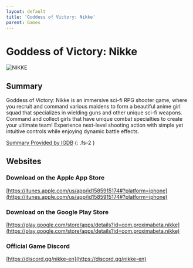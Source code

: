 ```yaml
---
layout: default
title: 'Goddess of Victory: Nikke'
parent: Games
---
```


# Goddess of Victory: Nikke

![NIKKE](https://cdn.discordapp.com/emojis/1270446040415207535.png)

## Summary

Goddess of Victory: Nikke is an immersive sci-fi RPG shooter game, where you recruit and command various maidens to form a beautiful anime girl squad that specializes in wielding guns and other unique sci-fi weapons. Command and collect girls that have unique combat specialties to create your ultimate team! Experience next-level shooting action with simple yet intuitive controls while enjoying dynamic battle effects.

[Summary Provided by IGDB](https://www.igdb.com/games/goddess-of-victory-nikke--1)
{: .fs-2 }

## Websites

### Download on the Apple App Store

[https://itunes.apple.com/us/app/id1585915174#?platform=iphone](https://itunes.apple.com/us/app/id1585915174#?platform=iphone)

### Download on the Google Play Store

[https://play.google.com/store/apps/details?id=com.proximabeta.nikke](https://play.google.com/store/apps/details?id=com.proximabeta.nikke)

### Official Game Discord

[https://discord.gg/nikke-en](https://discord.gg/nikke-en)